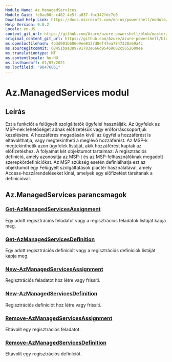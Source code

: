 ```yaml
---
Module Name: Az.ManagedServices
Module Guid: fe0ae00c-c482-4e5f-a837-fbc342fdc7e0
Download Help Link: https://docs.microsoft.com/en-us/powershell/module/az.managedservices
Help Version: 0.0.2
Locale: en-US
content_git_url: https://github.com/Azure/azure-powershell/blob/master/src/ManagedServices/ManagedServices/help/Az.ManagedServices.md
original_content_git_url: https://github.com/Azure/azure-powershell/blob/master/src/ManagedServices/ManagedServices/help/Az.ManagedServices.md
ms.openlocfilehash: 4b3d901b606e9ee8127d0ef47ea7847338a69a4c
ms.sourcegitcommit: 68451baa389791703e666d95469602c5652609ee
ms.translationtype: MT
ms.contentlocale: hu-HU
ms.lasthandoff: 01/05/2021
ms.locfileid: "98476861"
---
```

# Az.ManagedServices modul
## Leírás
Ezt a funkciót a felügyelt szolgáltatók ügyfelei használják. Az ügyfelek az MSP-nek lehetőséget adnak előfizetésük vagy erőforráscsoportjuk kezelésére. A hozzáférés megadásán kívül az ügyfél a hozzáférést is eltávolíthatja, vagy megtekintheti a meglévő hozzáférést. Az MSP-k megtekinthetik azon ügyfelek listáját, akik hozzáférést kaptak az előfizetéshez. A folyamat két objektumot tartalmaz: A regisztrációs definíció, amely azonosítja az MSP-t és az MSP-felhasználóknak megadott szerepkördefiníciókat. Az MSP szükség esetén definiálhatja ezt az objektumot egy Felügyelt szolgáltatások piactér használatával, amely Access-hozzárendeléseket kínál, amelyek egy előfizetést társítanak a definícióval.

## Az.ManagedServices parancsmagok
### [Get-AzManagedServicesAssignment](Get-AzManagedServicesAssignment.md)
Egy adott regisztrációs feladatot vagy a regisztrációs feladatok listáját kapja meg.

### [Get-AzManagedServicesDefinition](Get-AzManagedServicesDefinition.md)
Egy adott regisztrációs definíciót vagy a regisztrációs definíciók listáját kapja meg.

### [New-AzManagedServicesAssignment](New-AzManagedServicesAssignment.md)
Regisztrációs feladatot hoz létre vagy frissíti.

### [New-AzManagedServicesDefinition](New-AzManagedServicesDefinition.md)
Regisztrációs definíciót hoz létre vagy frissíti.

### [Remove-AzManagedServicesAssignment](Remove-AzManagedServicesAssignment.md)
Eltávolít egy regisztrációs feladatot.

### [Remove-AzManagedServicesDefinition](Remove-AzManagedServicesDefinition.md)
Eltávolít egy regisztrációs definíciót.
